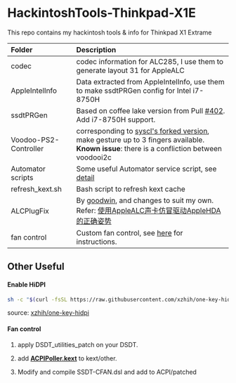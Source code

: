 # HackintoshTools-Thinkpad-X1E
This repo contains my hackintosh tools &amp; info for Thinkpad X1 Extrame

| Folder                | Description                                                  |
| :-------------------- | :----------------------------------------------------------- |
| codec                 | codec information for ALC285, I use them to generate layout 31 for AppleALC |
| AppleIntelInfo        | Data extracted from AppleIntelInfo, use them to make ssdtPRGen config for Intel i7-8750H |
| ssdtPRGen             | Based on coffee lake version from Pull [#402](https://github.com/Piker-Alpha/ssdtPRGen.sh/pull/402). Add i7-8750H support. |
| Voodoo-PS2-Controller | corresponding to [syscl's forked version](https://github.com/syscl/OS-X-Voodoo-PS2-Controller), make gesture up to 3 fingers available. **Known issue**: there is a confliction between voodooi2c |
| Automator scripts     | Some useful Automator service script, see [detail](https://github.com/flymin/HackintoshTools-Thinkpad-X1E/tree/master/Automator%20scripts) |
| refresh_kext.sh       | Bash script to refresh kext cache                            |
| ALCPlugFix            | By [goodwin](https://github.com/goodwin/ALCPlugFix), and changes to suit my own. Refer: [使用AppleALC声卡仿冒驱动AppleHDA的正确姿势](https://blog.daliansky.net/Use-AppleALC-sound-card-to-drive-the-correct-posture-of-AppleHDA.html) |
| fan control           | Custom fan control, see [here](https://github.com/flymin/HackintoshTools-Thinkpad-X1E#fan-control) for instructions. |

## Other Useful

#### Enable HiDPI

```bash
sh -c "$(curl -fsSL https://raw.githubusercontent.com/xzhih/one-key-hidpi/master/hidpi.sh)"
```

source: [xzhih/one-key-hidpi](https://github.com/xzhih/one-key-hidpi) 

#### Fan control

1. apply DSDT_utilities_patch on your DSDT. 

2. add **[ACPIPoller.kext](https://github.com/RehabMan/OS-X-ACPI-Poller)** to kext/other.

3. Modify and compile SSDT-CFAN.dsl and add to ACPI/patched